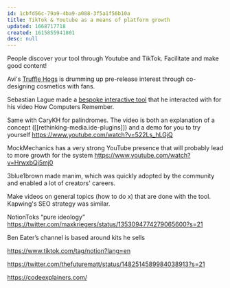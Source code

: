 ```yaml
---
id: 1cbfd56c-79a9-4ba9-a088-3f5a1f56b10a
title: TikTok & Youtube as a means of platform growth
updated: 1668717718
created: 1615855941801
desc: null
---
```


People discover your tool through Youtube and TikTok. Facilitate and make good content!

Avi's [Truffle Hogs](https://www.tiktok.com/@trufflehogs) is drumming up pre-release interest through co-designing cosmetics with fans.

Sebastian Lague made a [bespoke interactive tool](https://sebastian.itch.io/digital-logic-sim) that he interacted with for his video How Computers Remember.

Same with CaryKH for palindromes. The video is both an explanation of a concept ([[rethinking-media.ide-plugins]]) and a demo for you to try yourself https://www.youtube.com/watch?v=522Ls_hLGjQ

MockMechanics has a very strong YouTube presence that will probably lead to more growth for the system https://www.youtube.com/watch?v=HrwxbQj5mj0

3blue1brown made manim, which was quickly adopted by the community and enabled a lot of creators' careers.

Make videos on general topics (how to do x) that are done with the tool. Kapwing's SEO strategy was similar.

NotionToks “pure ideology” https://twitter.com/maxkriegers/status/1353094774279065600?s=21

Ben Eater’s channel is based around kits he sells

https://www.tiktok.com/tag/notion?lang=en

https://twitter.com/thefuturematt/status/1482514589984038913?s=21

https://codeexplainers.com/

